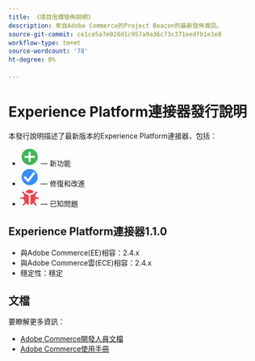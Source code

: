 ```yaml
---
title: 《項目信標發佈說明》
description: 來自Adobe Commerce的Project Beacon的最新發佈資訊。
source-git-commit: ce1ce5a7e028d1c957a9a36c73c371eedfb1e1e8
workflow-type: tm+mt
source-wordcount: '78'
ht-degree: 0%

---
```


# Experience Platform連接器發行說明

本發行說明描述了最新版本的Experience Platform連接器，包括：

* ![新建](../assets/new.svg)  — 新功能
* ![修復](../assets/fix.svg)  — 修復和改進
* ![蟲](../assets/bug.svg)  — 已知問題

## Experience Platform連接器1.1.0

* 與Adobe Commerce(EE)相容：2.4.x
* 與Adobe Commerce雲(ECE)相容：2.4.x
* 穩定性：穩定

## 文檔

要瞭解更多資訊：

* [Adobe Commerce開發人員文檔](https://devdocs.magento.com/)
* [Adobe Commerce使用手冊](https://docs.magento.com/user-guide/)
